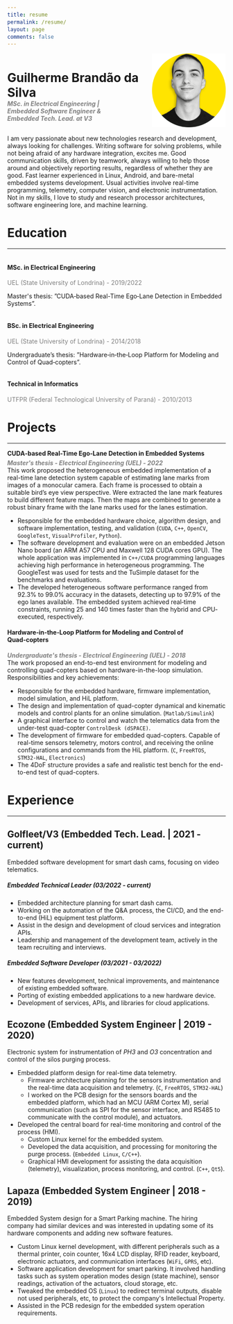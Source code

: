 ```yaml
---
title: resume
permalink: /resume/
layout: page
comments: false
---
```


<style>
    .container {
        overflow: auto;
    }

    .image-container {
        float: right;
        margin-left: 10px;
        margin-bottom: 0;
        margin-top: 0;
    }

    .name {
        margin-bottom: 0;
    }

    .subtitle {
        margin-top: 0;
        margin-bottom: 5px;
    }

    .gray-text {
        color: gray;
        margin: 0;
    }
</style>

<div class="container">
    <div class="image-container">
        <img src="/assets/img/profile.png" alt="Image Description" width="170">
    </div>
    <div>
        <h1 class="name">Guilherme Brandão da Silva</h1>
        <h5 class="subtitle">
            <p class="gray-text">MSc. in Electrical Engineering |</p>
            <p class="gray-text">Embedded Software Engineer &</p>
            <p class="gray-text">Embedded Tech. Lead. at V3</p>
        </h5>
    </div>
</div>

I am very passionate about new technologies research and development, always looking for challenges. Writing software for solving problems, while not being afraid of any hardware integration, excites me. Good communication skills, driven by teamwork, always willing to help those around and objectively reporting results, regardless of whether they are good. Fast learner experienced in Linux, Android, and bare-metal embedded systems development. Usual activities involve real-time programming, telemetry, computer vision, and electronic instrumentation.
Not in my skills, I love to study and research processor architectures, software engineering lore, and machine learning.

# Education

---
<div>
<div class="container">
    <h4> MSc. in Electrical Engineering </h4>
    <p class="gray-text">UEL (State University of Londrina) - 2019/2022</p>
    <p>Master's thesis: ”CUDA‐based Real-Time Ego‐Lane Detection in Embedded Systems”.</p>
</div>

<div class="container">
    <h4> BSc. in Electrical Engineering </h4>
    <p class="gray-text">UEL (State University of Londrina) - 2014/2018</p>
    <p>Undergraduate’s thesis: ”Hardware‐in‐the‐Loop Platform for Modeling and Control of Quad‐copters”.</p>
</div>

<div class="container">
    <h4> Technical in Informatics </h4>
    <p class="gray-text">UTFPR (Federal Technological University of Paraná) - 2010/2013</p>
</div>
</div>

# Projects
---
<div>
    <h4 class="subtitle">CUDA‑based Real-Time Ego‑Lane Detection in Embedded Systems</h4>
    <h5 class="gray-text">Master's thesis - Electrical Engineering (UEL) - 2022</h5>
</div>
This work proposed the heterogeneous embedded implementation of a real-time lane detection system capable of estimating lane marks from images of a monocular camera. Each frame is processed to obtain a suitable bird’s eye view perspective. Were extracted the lane mark features to build different feature maps. Then the maps are combined to generate a robust binary frame with the lane marks used for the lanes estimation.

- Responsible for the embedded hardware choice, algorithm design, and software implementation, testing, and validation (`CUDA`, `C++`, `OpenCV`, `GoogleTest`, `VisualProfiler`, `Python`).
- The software development and evaluation were on an embedded Jetson Nano board (an ARM A57 CPU and Maxwell 128 CUDA cores GPU). The whole application was implemented in `C++/CUDA` programming languages achieving high performance in heterogeneous programming. The GoogleTest was used for tests and the TuSimple dataset for the benchmarks and evaluations.
- The developed heterogeneous software performance ranged from 92.3% to 99.0% accuracy in the datasets, detecting up to 97.9% of the ego lanes available. The embedded system achieved real‐time constraints, running 25 and 140 times faster than the hybrid and CPU‐executed, respectively.

<div>
    <h4>Hardware‑in‑the‑Loop Platform for Modeling and Control of Quad‑copters</h4>
    <h5 class="gray-text">Undergraduate's thesis - Electrical Engineering (UEL) - 2018</h5>
</div>
The work proposed an end-to-end test environment for modeling and controlling quad-copters based on hardware-in-the-loop simulation.
Responsibilities and key achievements:

- Responsible for the embedded hardware, firmware implementation, model simulation, and HiL platform.
- The design and implementation of quad-copter dynamical and kinematic models and control plants for an online simulation. (`Matlab/Simulink`)
- A graphical interface to control and watch the telematics data from the under-test quad-copter `ControlDesk (dSPACE)`.
- The development of firmware for embedded quad-copters. Capable of real-time sensors telemetry, motors control, and receiving the online configurations and commands from the HiL platform. (`C`, `FreeRTOS`, `STM32-HAL`, `Electronics`)
- The 4DoF structure provides a safe and realistic test bench for the end-to-end test of quad-copters.

# Experience
---
## Golfleet/V3 (Embedded Tech. Lead. | 2021 - current)
Embedded software development for smart dash cams, focusing on video telematics.
##### Embedded Technical Leader (03/2022 - current)
- Embedded architecture planning for smart dash cams.
- Working on the automation of the Q&A process, the CI/CD, and the end-to-end (HiL) equipment test platform.
- Assist in the design and development of cloud services and integration APIs.
- Leadership and management of the development team, actively in the team recruiting and interviews.
    
##### Embedded Software Developer (03/2021 - 03/2022)
- New features development, technical improvements, and maintenance of existing embedded software.
- Porting of existing embedded applications to a new hardware device.
- Development of services, APIs, and libraries for cloud applications.


## Ecozone (Embedded System Engineer | 2019 - 2020)
Electronic system for instrumentation of *PH3* and *O3* concentration and control of the silos purging process.     
- Embedded platform design for real-time data telemetry.
    - Firmware architecture planning for the sensors instrumentation and the real-time data acquisition and telemetry. (`C`, `FreeRTOS`, `STM32-HAL`)
    - I worked on the PCB design for the sensors boards and the embedded platform, which had an MCU (ARM Cortex M), serial communication (such as SPI for the sensor interface, and RS485 to communicate with the control module), and actuators.
- Developed the central board for real-time monitoring and control of the process (HMI).
    - Custom Linux kernel for the embedded system.
    - Developed the data acquisition, and processing for monitoring the purge process. (`Embedded Linux`, `C/C++`).
    - Graphical HMI development for assisting the data acquisition (telemetry), visualization, process monitoring, and control. (`C++`, `Qt5`).
    

## Lapaza (Embedded System Engineer | 2018 - 2019)

Embedded System design for a Smart Parking machine. The hiring company had similar devices and was interested in updating some of its hardware components and adding new software features.

- Custom Linux kernel development, with different peripherals such as a thermal printer, coin counter, 16x4 LCD display, RFID reader, keyboard, electronic actuators, and communication interfaces (`WiFi`, `GPRS`, etc).
- Software application development for smart parking. It involved handling tasks such as system operation modes design (state machine), sensor readings, activation of the actuators, cloud storage, etc.
- Tweaked the embedded OS (`Linux`) to redirect terminal outputs, disable not used peripherals, etc, to protect the company's Intellectual Property.
- Assisted in the PCB redesign for the embedded system operation requirements.
